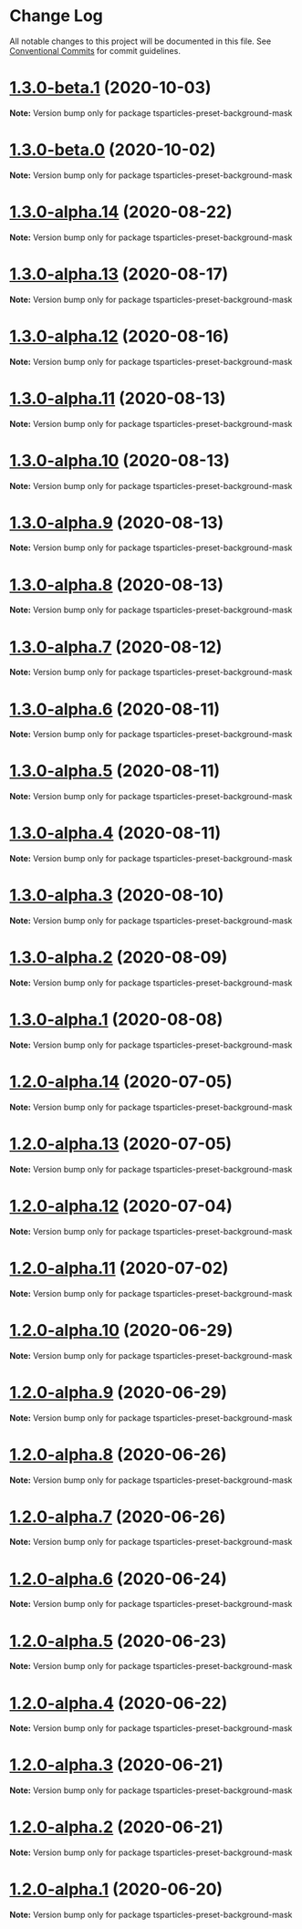 # Change Log

All notable changes to this project will be documented in this file.
See [Conventional Commits](https://conventionalcommits.org) for commit guidelines.

# [1.3.0-beta.1](https://github.com/matteobruni/tsparticles/compare/tsparticles-preset-background-mask@1.3.0-beta.0...tsparticles-preset-background-mask@1.3.0-beta.1) (2020-10-03)

**Note:** Version bump only for package tsparticles-preset-background-mask





# [1.3.0-beta.0](https://github.com/matteobruni/tsparticles/compare/tsparticles-preset-background-mask@1.2.12...tsparticles-preset-background-mask@1.3.0-beta.0) (2020-10-02)

**Note:** Version bump only for package tsparticles-preset-background-mask





# [1.3.0-alpha.14](https://github.com/matteobruni/tsparticles/compare/tsparticles-preset-background-mask@1.2.9...tsparticles-preset-background-mask@1.3.0-alpha.14) (2020-08-22)

**Note:** Version bump only for package tsparticles-preset-background-mask





# [1.3.0-alpha.13](https://github.com/matteobruni/tsparticles/compare/tsparticles-preset-background-mask@1.3.0-alpha.12...tsparticles-preset-background-mask@1.3.0-alpha.13) (2020-08-17)

**Note:** Version bump only for package tsparticles-preset-background-mask





# [1.3.0-alpha.12](https://github.com/matteobruni/tsparticles/compare/tsparticles-preset-background-mask@1.2.8...tsparticles-preset-background-mask@1.3.0-alpha.12) (2020-08-16)

**Note:** Version bump only for package tsparticles-preset-background-mask





# [1.3.0-alpha.11](https://github.com/matteobruni/tsparticles/compare/tsparticles-preset-background-mask@1.3.0-alpha.10...tsparticles-preset-background-mask@1.3.0-alpha.11) (2020-08-13)

**Note:** Version bump only for package tsparticles-preset-background-mask





# [1.3.0-alpha.10](https://github.com/matteobruni/tsparticles/compare/tsparticles-preset-background-mask@1.3.0-alpha.9...tsparticles-preset-background-mask@1.3.0-alpha.10) (2020-08-13)

**Note:** Version bump only for package tsparticles-preset-background-mask





# [1.3.0-alpha.9](https://github.com/matteobruni/tsparticles/compare/tsparticles-preset-background-mask@1.3.0-alpha.8...tsparticles-preset-background-mask@1.3.0-alpha.9) (2020-08-13)

**Note:** Version bump only for package tsparticles-preset-background-mask





# [1.3.0-alpha.8](https://github.com/matteobruni/tsparticles/compare/tsparticles-preset-background-mask@1.3.0-alpha.7...tsparticles-preset-background-mask@1.3.0-alpha.8) (2020-08-13)

**Note:** Version bump only for package tsparticles-preset-background-mask





# [1.3.0-alpha.7](https://github.com/matteobruni/tsparticles/compare/tsparticles-preset-background-mask@1.3.0-alpha.6...tsparticles-preset-background-mask@1.3.0-alpha.7) (2020-08-12)

**Note:** Version bump only for package tsparticles-preset-background-mask





# [1.3.0-alpha.6](https://github.com/matteobruni/tsparticles/compare/tsparticles-preset-background-mask@1.3.0-alpha.5...tsparticles-preset-background-mask@1.3.0-alpha.6) (2020-08-11)

**Note:** Version bump only for package tsparticles-preset-background-mask





# [1.3.0-alpha.5](https://github.com/matteobruni/tsparticles/compare/tsparticles-preset-background-mask@1.3.0-alpha.4...tsparticles-preset-background-mask@1.3.0-alpha.5) (2020-08-11)

**Note:** Version bump only for package tsparticles-preset-background-mask





# [1.3.0-alpha.4](https://github.com/matteobruni/tsparticles/compare/tsparticles-preset-background-mask@1.3.0-alpha.3...tsparticles-preset-background-mask@1.3.0-alpha.4) (2020-08-11)

**Note:** Version bump only for package tsparticles-preset-background-mask





# [1.3.0-alpha.3](https://github.com/matteobruni/tsparticles/compare/tsparticles-preset-background-mask@1.3.0-alpha.2...tsparticles-preset-background-mask@1.3.0-alpha.3) (2020-08-10)

**Note:** Version bump only for package tsparticles-preset-background-mask





# [1.3.0-alpha.2](https://github.com/matteobruni/tsparticles/compare/tsparticles-preset-background-mask@1.3.0-alpha.1...tsparticles-preset-background-mask@1.3.0-alpha.2) (2020-08-09)

**Note:** Version bump only for package tsparticles-preset-background-mask





# [1.3.0-alpha.1](https://github.com/matteobruni/tsparticles/compare/tsparticles-preset-background-mask@1.2.7...tsparticles-preset-background-mask@1.3.0-alpha.1) (2020-08-08)

**Note:** Version bump only for package tsparticles-preset-background-mask





# [1.2.0-alpha.14](https://github.com/matteobruni/tsparticles/compare/tsparticles-preset-background-mask@1.2.0-alpha.13...tsparticles-preset-background-mask@1.2.0-alpha.14) (2020-07-05)

**Note:** Version bump only for package tsparticles-preset-background-mask





# [1.2.0-alpha.13](https://github.com/matteobruni/tsparticles/compare/tsparticles-preset-background-mask@1.2.0-alpha.12...tsparticles-preset-background-mask@1.2.0-alpha.13) (2020-07-05)

**Note:** Version bump only for package tsparticles-preset-background-mask





# [1.2.0-alpha.12](https://github.com/matteobruni/tsparticles/compare/tsparticles-preset-background-mask@1.2.0-alpha.11...tsparticles-preset-background-mask@1.2.0-alpha.12) (2020-07-04)

**Note:** Version bump only for package tsparticles-preset-background-mask





# [1.2.0-alpha.11](https://github.com/matteobruni/tsparticles/compare/tsparticles-preset-background-mask@1.1.2...tsparticles-preset-background-mask@1.2.0-alpha.11) (2020-07-02)

**Note:** Version bump only for package tsparticles-preset-background-mask





# [1.2.0-alpha.10](https://github.com/matteobruni/tsparticles/compare/tsparticles-preset-background-mask@1.2.0-alpha.9...tsparticles-preset-background-mask@1.2.0-alpha.10) (2020-06-29)

**Note:** Version bump only for package tsparticles-preset-background-mask





# [1.2.0-alpha.9](https://github.com/matteobruni/tsparticles/compare/tsparticles-preset-background-mask@1.2.0-alpha.8...tsparticles-preset-background-mask@1.2.0-alpha.9) (2020-06-29)

**Note:** Version bump only for package tsparticles-preset-background-mask





# [1.2.0-alpha.8](https://github.com/matteobruni/tsparticles/compare/tsparticles-preset-background-mask@1.2.0-alpha.7...tsparticles-preset-background-mask@1.2.0-alpha.8) (2020-06-26)

**Note:** Version bump only for package tsparticles-preset-background-mask





# [1.2.0-alpha.7](https://github.com/matteobruni/tsparticles/compare/tsparticles-preset-background-mask@1.2.0-alpha.6...tsparticles-preset-background-mask@1.2.0-alpha.7) (2020-06-26)

**Note:** Version bump only for package tsparticles-preset-background-mask





# [1.2.0-alpha.6](https://github.com/matteobruni/tsparticles/compare/tsparticles-preset-background-mask@1.2.0-alpha.5...tsparticles-preset-background-mask@1.2.0-alpha.6) (2020-06-24)

**Note:** Version bump only for package tsparticles-preset-background-mask





# [1.2.0-alpha.5](https://github.com/matteobruni/tsparticles/compare/tsparticles-preset-background-mask@1.1.1...tsparticles-preset-background-mask@1.2.0-alpha.5) (2020-06-23)

**Note:** Version bump only for package tsparticles-preset-background-mask





# [1.2.0-alpha.4](https://github.com/matteobruni/tsparticles/compare/tsparticles-preset-background-mask@1.1.0...tsparticles-preset-background-mask@1.2.0-alpha.4) (2020-06-22)

**Note:** Version bump only for package tsparticles-preset-background-mask





# [1.2.0-alpha.3](https://github.com/matteobruni/tsparticles/compare/tsparticles-preset-background-mask@1.1.0...tsparticles-preset-background-mask@1.2.0-alpha.3) (2020-06-21)

**Note:** Version bump only for package tsparticles-preset-background-mask





# [1.2.0-alpha.2](https://github.com/matteobruni/tsparticles/compare/tsparticles-preset-background-mask@1.1.0...tsparticles-preset-background-mask@1.2.0-alpha.2) (2020-06-21)

**Note:** Version bump only for package tsparticles-preset-background-mask





# [1.2.0-alpha.1](https://github.com/matteobruni/tsparticles/compare/tsparticles-preset-background-mask@1.1.0...tsparticles-preset-background-mask@1.2.0-alpha.1) (2020-06-20)

**Note:** Version bump only for package tsparticles-preset-background-mask
